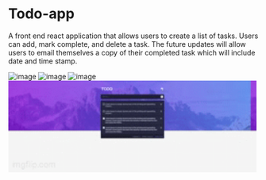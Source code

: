 # Todo-app
A front end react application that allows users to create a list of tasks. Users can add, mark complete, and delete a task. 
The future updates will allow users to email themselves a copy of their completed task which will include date and time stamp.

![image](https://github.com/JAbsolu/Todo-app/assets/90818638/82f1caec-eb79-4ca6-aa3d-ba9f3c41afe0)
![image](https://github.com/JAbsolu/Todo-app/assets/90818638/b74352d1-c626-4874-ae40-b430ae42c24a)
![image](https://github.com/JAbsolu/Todo-app/assets/90818638/22274a95-e42e-4594-9214-2c5a5c0d21b7)
<img src='/src/assets/86v4zv.gif' width='500'>
